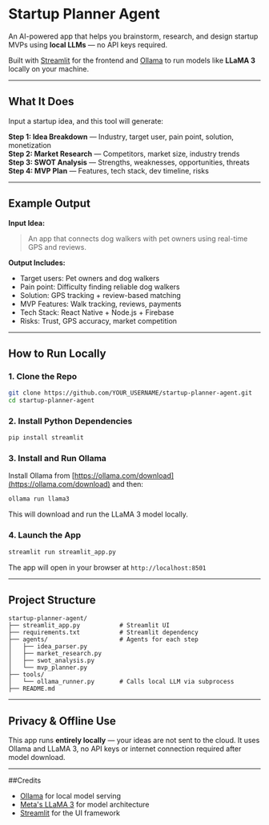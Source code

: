 # Startup Planner Agent

An AI-powered app that helps you brainstorm, research, and design startup MVPs using **local LLMs** — no API keys required.

Built with [Streamlit](https://streamlit.io) for the frontend and [Ollama](https://ollama.com) to run models like **LLaMA 3** locally on your machine.

---

## What It Does

Input a startup idea, and this tool will generate:

**Step 1: Idea Breakdown** — Industry, target user, pain point, solution, monetization  
**Step 2: Market Research** — Competitors, market size, industry trends  
**Step 3: SWOT Analysis** — Strengths, weaknesses, opportunities, threats  
**Step 4: MVP Plan** — Features, tech stack, dev timeline, risks

---

## Example Output

**Input Idea:**

> An app that connects dog walkers with pet owners using real-time GPS and reviews.

**Output Includes:**

- Target users: Pet owners and dog walkers  
- Pain point: Difficulty finding reliable dog walkers  
- Solution: GPS tracking + review-based matching  
- MVP Features: Walk tracking, reviews, payments  
- Tech Stack: React Native + Node.js + Firebase  
- Risks: Trust, GPS accuracy, market competition

---

## How to Run Locally

### 1. Clone the Repo

```bash
git clone https://github.com/YOUR_USERNAME/startup-planner-agent.git
cd startup-planner-agent
````

### 2. Install Python Dependencies

```bash
pip install streamlit
```

### 3. Install and Run Ollama

Install Ollama from [https://ollama.com/download](https://ollama.com/download) and then:

```bash
ollama run llama3
```

This will download and run the LLaMA 3 model locally.

### 4. Launch the App

```bash
streamlit run streamlit_app.py
```

The app will open in your browser at `http://localhost:8501`

---

## Project Structure

```
startup-planner-agent/
├── streamlit_app.py           # Streamlit UI
├── requirements.txt           # Streamlit dependency
├── agents/                    # Agents for each step
│   ├── idea_parser.py
│   ├── market_research.py
│   ├── swot_analysis.py
│   └── mvp_planner.py
├── tools/
│   └── ollama_runner.py       # Calls local LLM via subprocess
├── README.md
```

---


## Privacy & Offline Use

This app runs **entirely locally** — your ideas are not sent to the cloud.
It uses Ollama and LLaMA 3, no API keys or internet connection required after model download.

---

##Credits

* [Ollama](https://ollama.com) for local model serving
* [Meta's LLaMA 3](https://ai.meta.com/llama/) for model architecture
* [Streamlit](https://streamlit.io) for the UI framework

